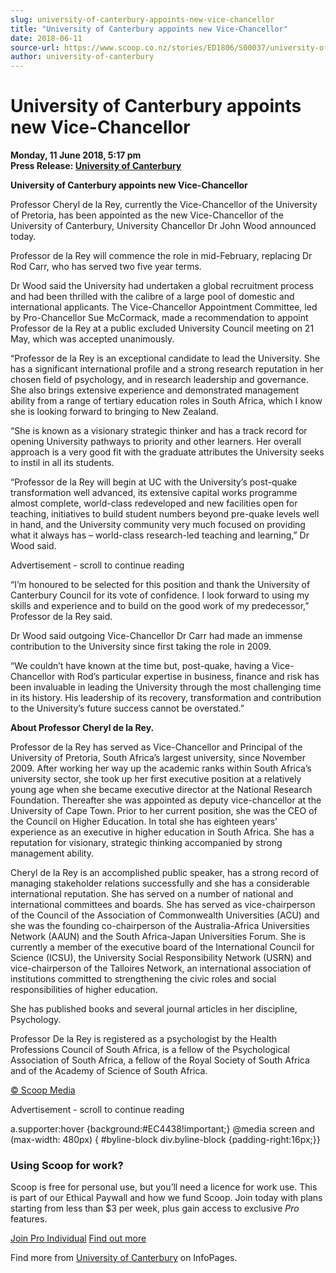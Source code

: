 ```yaml
---
slug: university-of-canterbury-appoints-new-vice-chancellor
title: "University of Canterbury appoints new Vice-Chancellor"
date: 2018-06-11
source-url: https://www.scoop.co.nz/stories/ED1806/S00037/university-of-canterbury-appoints-new-vice-chancellor.htm
author: university-of-canterbury
---
```

University of Canterbury appoints new Vice-Chancellor
=====================================================

**Monday, 11 June 2018, 5:17 pm**  
**Press Release: [University of Canterbury](https://info.scoop.co.nz/University_of_Canterbury)**

**University of Canterbury appoints new Vice-Chancellor**

Professor Cheryl de la Rey, currently the Vice-Chancellor of the University of Pretoria, has been appointed as the new Vice-Chancellor of the University of Canterbury, University Chancellor Dr John Wood announced today.

Professor de la Rey will commence the role in mid-February, replacing Dr Rod Carr, who has served two five year terms.

Dr Wood said the University had undertaken a global recruitment process and had been thrilled with the calibre of a large pool of domestic and international applicants. The Vice-Chancellor Appointment Committee, led by Pro-Chancellor Sue McCormack, made a recommendation to appoint Professor de la Rey at a public excluded University Council meeting on 21 May, which was accepted unanimously.

“Professor de la Rey is an exceptional candidate to lead the University. She has a significant international profile and a strong research reputation in her chosen field of psychology, and in research leadership and governance. She also brings extensive experience and demonstrated management ability from a range of tertiary education roles in South Africa, which I know she is looking forward to bringing to New Zealand.

“She is known as a visionary strategic thinker and has a track record for opening University pathways to priority and other learners. Her overall approach is a very good fit with the graduate attributes the University seeks to instil in all its students.

“Professor de la Rey will begin at UC with the University’s post-quake transformation well advanced, its extensive capital works programme almost complete, world-class redeveloped and new facilities open for teaching, initiatives to build student numbers beyond pre-quake levels well in hand, and the University community very much focused on providing what it always has – world-class research-led teaching and learning,” Dr Wood said.

Advertisement - scroll to continue reading





“I’m honoured to be selected for this position and thank the University of Canterbury Council for its vote of confidence. I look forward to using my skills and experience and to build on the good work of my predecessor,” Professor de la Rey said.

Dr Wood said outgoing Vice-Chancellor Dr Carr had made an immense contribution to the University since first taking the role in 2009.

“We couldn’t have known at the time but, post-quake, having a Vice-Chancellor with Rod’s particular expertise in business, finance and risk has been invaluable in leading the University through the most challenging time in its history. His leadership of its recovery, transformation and contribution to the University’s future success cannot be overstated.”

**About Professor Cheryl de la Rey.**

Professor de la Rey has served as Vice-Chancellor and Principal of the University of Pretoria, South Africa’s largest university, since November 2009. After working her way up the academic ranks within South Africa’s university sector, she took up her first executive position at a relatively young age when she became executive director at the National Research Foundation. Thereafter she was appointed as deputy vice-chancellor at the University of Cape Town. Prior to her current position, she was the CEO of the Council on Higher Education. In total she has eighteen years’ experience as an executive in higher education in South Africa. She has a reputation for visionary, strategic thinking accompanied by strong management ability.

Cheryl de la Rey is an accomplished public speaker, has a strong record of managing stakeholder relations successfully and she has a considerable international reputation. She has served on a number of national and international committees and boards. She has served as vice-chairperson of the Council of the Association of Commonwealth Universities (ACU) and she was the founding co-chairperson of the Australia-Africa Universities Network (AAUN) and the South Africa-Japan Universities Forum. She is currently a member of the executive board of the International Council for Science (ICSU), the University Social Responsibility Network (USRN) and vice-chairperson of the Talloires Network, an international association of institutions committed to strengthening the civic roles and social responsibilities of higher education.

She has published books and several journal articles in her discipline, Psychology.

Professor De la Rey is registered as a psychologist by the Health Professions Council of South Africa, is a fellow of the Psychological Association of South Africa, a fellow of the Royal Society of South Africa and of the Academy of Science of South Africa.

  

[© Scoop Media](http://www.scoop.co.nz/about/terms.html)  

Advertisement - scroll to continue reading



a.supporter:hover {background:#EC4438!important;} @media screen and (max-width: 480px) { #byline-block div.byline-block {padding-right:16px;}}

### Using Scoop for work?

Scoop is free for personal use, but you’ll need a licence for work use. This is part of our Ethical Paywall and how we fund Scoop. Join today with plans starting from less than $3 per week, plus gain access to exclusive _Pro_ features.  
  
[Join Pro Individual](https://pro.scoop.co.nz/Individual/?from=ProIn24) [Find out more](https://pro.scoop.co.nz/using-scoop-for-work/?from=ProIn24)

Find more from [University of Canterbury](https://info.scoop.co.nz/University_of_Canterbury) on InfoPages.